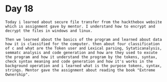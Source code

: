 # Day 18

	Today i learned about secure file transfer from the hackthebox website which is assignment gave by mentor. I understand how to encrypt and decrypt the files in windows and linux.

	Then we learned about the basics of the program and learned about data how it is classified for the computer. then about four classification of c and what are the Token user and Lexical parsing, Sytaticanalysis, semmatc analysis and code generation and how are they used to excute the program and how it understand the program by the tokens, syntax, check syntax meaning and code generation and how it's works in the background operation and i learned what is the purpose tokens, syntax, strings. Mentor gave the assignment about reading the book "Extreme Ownership".
